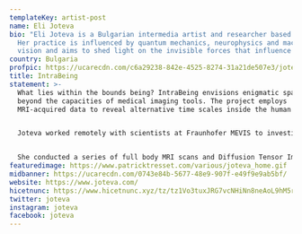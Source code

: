 ```yaml
---
templateKey: artist-post
name: Eli Joteva
bio: "Eli Joteva is a Bulgarian intermedia artist and researcher based in LA.
  Her practice is influenced by quantum mechanics, neurophysics and machine
  vision and aims to shed light on the invisible forces that influence us.  "
country: Bulgaria
profpic: https://ucarecdn.com/c6a29238-842e-4525-8274-31a21de507e3/joteva_500c.gif
title: IntraBeing
statement: >-
  What lies within the bounds being? IntraBeing envisions enigmatic spaces
  beyond the capacities of medical imaging tools. The project employs
  MRI-acquired data to reveal alternative time scales inside the human body. 


  Joteva worked remotely with scientists at Fraunhofer MEVIS to investigate the capacities of medical imaging and simulation procedures in order to locate enigmatic spaces that emerge at the limits of their resolution and computation. 


  She conducted a series of full body MRI scans and Diffusion Tensor Imaging (DTI) scans, commonly used only to show connectivity in the brain, to instead uncover nerve fibers in the chest, pelvic and feet regions of her body. She drew inspiration from the fact that hydrogen atoms, which MRI relies on, are also in constant flux on a nano-second time-scale and thus evade precise measurement. These components are key elements in the artwork which exhibits an oscillating inner landscape of hydrogen atoms, the nerves they flow along and the magnetic potentials generated between them.
featuredimage: https://www.patricktresset.com/various/joteva_home.gif
midbanner: https://ucarecdn.com/0743e84b-5677-48e9-907f-e49f9e9ab5bf/
website: https://www.joteva.com/
hicetnunc: https://www.hicetnunc.xyz/tz/tz1Vo3tuxJRG7vcNHiNn8neAoL9hM5rtbqjc/creations
twitter: joteva
instagram: joteva
facebook: joteva
---
```

